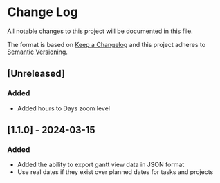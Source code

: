 # Change Log

All notable changes to this project will be documented in this file.

The format is based on [Keep a Changelog](http://keepachangelog.com/)
and this project adheres to [Semantic Versioning](http://semver.org/).

## [Unreleased]

### Added

- Added hours to Days zoom level

## [1.1.0] - 2024-03-15

### Added

- Added the ability to export gantt view data in JSON format
- Use real dates if they exist over planned dates for tasks and projects

